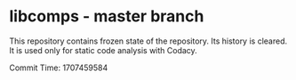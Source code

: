 # libcomps - master branch

This repository contains frozen state of the repository.
Its history is cleared. It is used only for static code
analysis with Codacy.

Commit Time: 1707459584